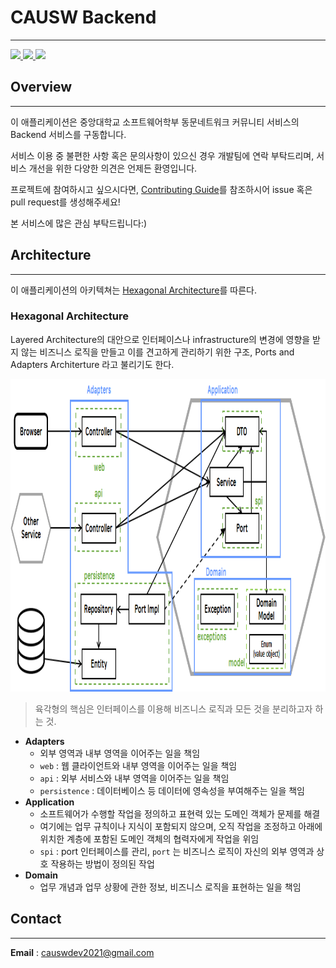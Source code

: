 # CAUSW Backend

---
<a href="https://spring.io">
  <img src="https://img.shields.io/badge/spring-v2.4.1-green">
</a>
<a href="https://www.oracle.com/java/technologies/javase/11-0-9-relnotes.html">
  <img src="https://img.shields.io/badge/jdk-v11.0.9-blue">
</a>
<a href="https://github.com/CAUCSE/CAUSW_backend/actions">
  <img src="https://github.com/CAUCSE/CAUSW_backend/actions/workflows/ci.yml/badge.svg">
</a>

## Overview

---
이 애플리케이션은 중앙대학교 소프트웨어학부 동문네트워크 커뮤니티 서비스의 Backend 서비스를 구동합니다.

서비스 이용 중 불편한 사항 혹은 문의사항이 있으신 경우 개발팀에 연락 부탁드리며, 서비스 개선을 위한 다양한 의견은 언제든 환영입니다.

프로젝트에 참여하시고 싶으시다면, [Contributing Guide](CONTRIBUTING.md)를 참조하시어 issue 혹은 pull request를 생성해주세요!

본 서비스에 많은 관심 부탁드립니다:)

## Architecture

---
이 애플리케이션의 아키텍쳐는 <a href="https://en.wikipedia.org/wiki/Hexagonal_architecture_(software)">Hexagonal Architecture</a>를
따른다.

### Hexagonal Architecture

Layered Architecture의 대안으로 인터페이스나 infrastructure의 변경에 영향을 받지 않는 비즈니스 로직을 만들고 이를 견고하게 관리하기 위한 구조, Ports and Adapters
Architerture 라고 불리기도 한다.

<p align="center">
    <img src="./img/project_structure.png" width="600" height="500"/>
</p>

> 육각형의 핵심은 인터페이스를 이용해 비즈니스 로직과 모든 것을 분리하고자 하는 것.

- **Adapters**
    - 외부 영역과 내부 영역을 이어주는 일을 책임
    - `web` : 웹 클라이언트와 내부 영역을 이어주는 일을 책임
    - `api` : 외부 서비스와 내부 영역을 이어주는 일을 책임
    - `persistence` : 데이터베이스 등 데이터에 영속성을 부여해주는 일을 책임
- **Application**
    - 소프트웨어가 수행할 작업을 정의하고 표현력 있는 도메인 객체가 문제를 해결
    - 여기에는 업무 규칙이나 지식이 포함되지 않으며, 오직 작업을 조정하고 아래에 위치한 계층에 포함된 도메인 객체의 협력자에게 작업을 위임
    - `spi` : port 인터페이스를 관리, `port` 는 비즈니스 로직이 자신의 외부 영역과 상호 작용하는 방법이 정의된 작업
- **Domain**
    - 업무 개념과 업무 상황에 관한 정보, 비즈니스 로직을 표현하는 일을 책임

## Contact

---

**Email** : <a href="mailto:causwdev2021@gmail.com">causwdev2021@gmail.com</a>
